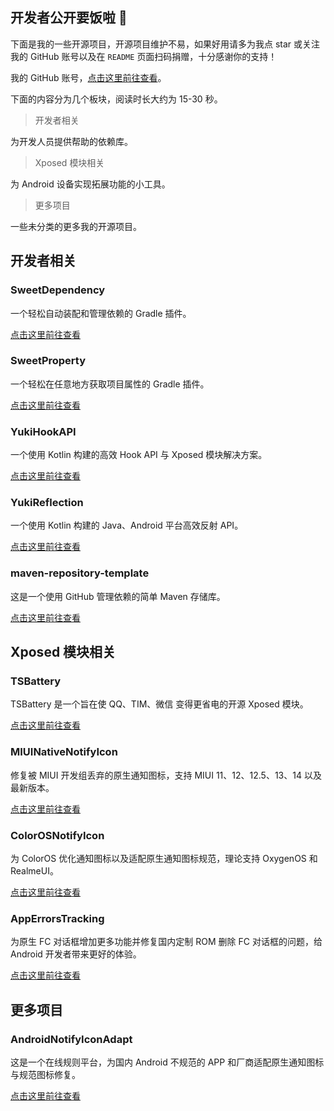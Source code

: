 ## 开发者公开要饭啦 👋

下面是我的一些开源项目，开源项目维护不易，如果好用请多为我点 star 或关注我的 GitHub 账号以及在 `README` 页面扫码捐赠，十分感谢你的支持！

我的 GitHub 账号，[点击这里前往查看](https://github.com/fankes)。

下面的内容分为几个板块，阅读时长大约为 15-30 秒。

> 开发者相关

为开发人员提供帮助的依赖库。

> Xposed 模块相关

为 Android 设备实现拓展功能的小工具。

> 更多项目

一些未分类的更多我的开源项目。

## 开发者相关

### SweetDependency

一个轻松自动装配和管理依赖的 Gradle 插件。

[点击这里前往查看](https://github.com/HighCapable/SweetDependency)

### SweetProperty

一个轻松在任意地方获取项目属性的 Gradle 插件。

[点击这里前往查看](https://github.com/HighCapable/SweetProperty)

### YukiHookAPI

一个使用 Kotlin 构建的高效 Hook API 与 Xposed 模块解决方案。

[点击这里前往查看](https://github.com/fankes/YukiHookAPI)

### YukiReflection

一个使用 Kotlin 构建的 Java、Android 平台高效反射 API。

[点击这里前往查看](https://github.com/fankes/YukiReflection)

### maven-repository-template

这是一个使用 GitHub 管理依赖的简单 Maven 存储库。

[点击这里前往查看](https://github.com/HighCapable/maven-repository-template)

## Xposed 模块相关

### TSBattery

TSBattery 是一个旨在使 QQ、TIM、微信 变得更省电的开源 Xposed 模块。

[点击这里前往查看](https://github.com/fankes/TSBattery)

### MIUINativeNotifyIcon

修复被 MIUI 开发组丢弃的原生通知图标，支持 MIUI 11、12、12.5、13、14 以及最新版本。

[点击这里前往查看](https://github.com/fankes/MIUINativeNotifyIcon)

### ColorOSNotifyIcon

为 ColorOS 优化通知图标以及适配原生通知图标规范，理论支持 OxygenOS 和 RealmeUI。

[点击这里前往查看](https://github.com/fankes/ColorOSNotifyIcon)

### AppErrorsTracking

为原生 FC 对话框增加更多功能并修复国内定制 ROM 删除 FC 对话框的问题，给 Android 开发者带来更好的体验。

[点击这里前往查看](https://github.com/KitsunePie/AppErrorsTracking)

## 更多项目

### AndroidNotifyIconAdapt

这是一个在线规则平台，为国内 Android 不规范的 APP 和厂商适配原生通知图标与规范图标修复。

[点击这里前往查看](https://github.com/fankes/AndroidNotifyIconAdapt)